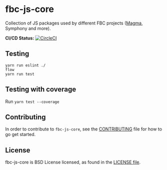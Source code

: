 # fbc-js-core

Collection of JS packages used by different FBC projects ([Magma](https://github.com/magma/magma), Symphony and more).  

**CI/CD Status:** [![CircleCI](https://circleci.com/gh/facebookincubator/fbc-js-core/tree/master.svg?style=svg&circle-token=c1ceb3b7881163df18ea78b1742e6074d3c4fc8f)](https://circleci.com/gh/facebookincubator/fbc-js-core)


## Testing

```
yarn run eslint ./
flow
yarn run test
```

## Testing with coverage

Run `yarn test --coverage`

## Contributing
In order to contribute to `fbc-js-core`, see the [CONTRIBUTING](CONTRIBUTING.md) file for how to go get started.  

## License

fbc-js-core is BSD License licensed, as found in the [LICENSE file](LICENSE).

